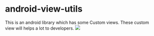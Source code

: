# android-view-utils
This is an android library which has some Custom views. These custom view will helps a lot to developers.
[![](https://jitpack.io/v/SamarthThesiya/android-view-utils.svg)](https://jitpack.io/#SamarthThesiya/android-view-utils)
